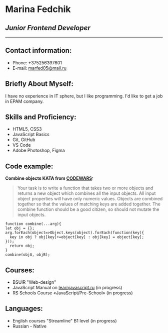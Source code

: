 # Marina Fedchik

## *Junior Frontend Developer*

------------------------------
## Contact information:
+ Phone: +375256397601
+ E-mail: marfed05@mail.ru

## Briefly About Myself:
I have no experience in IT sphere, but I like programming. I'd like to get a job in EPAM company.

## Skills and Proficiency:
+ HTML5, CSS3
+ JavaScript Basics
+ Git, GitHub
+ VS Code
+ Adobe Photoshop, Figma

## Code example:
**Combine objects KATA from [CODEWARS](https://www.codewars.com/kata/combine-objects):**
>Your task is to write a function that takes two or more objects and returns a new object which combines all the input objects. All input object properties will have only numeric values. Objects are combined together so that the values of matching keys are added together. The combine function should be a good citizen, so should not mutate the input objects.

```
function combine(...arg){
let obj = {};
arg.forEach(object=>Object.keys(object).forEach(function(key){
  key in obj ? obj[key]+=object[key] : obj[key] = object[key];
}));
  return obj;
}
combine(objA, objB);
```
## Courses:
+ BSUIR "Web-design"
+ JavaScript Manual on [learnjavascript.ru](learnjavascript.ru) (in progress)
+ RS Schools Course «JavaScript/Pre-School» (in progress)

## Languages:
+ English courses "Streamline" B1 level (in progress)
+ Russian - Native